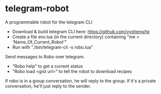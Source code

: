 telegram-robot
==============

A programmable robot for the telegram CLI
* Download & build telegram CLI here: https://github.com/vysheng/tg
* Create a file env.lua (in the current directory) containing "me = 'Name_Of_Current_Robot'"
* Run with "./bin/telegram-cli -s robo.lua"

Send messages to Robo over telegram.
* "Robo help" to get a current status 
* "Robo load &lt;gist url&gt;" to tell the robot to download recipes 

If robo is in a group conversation, he will reply to the group. If it's a private conversation, he'll just reply to the sender.
